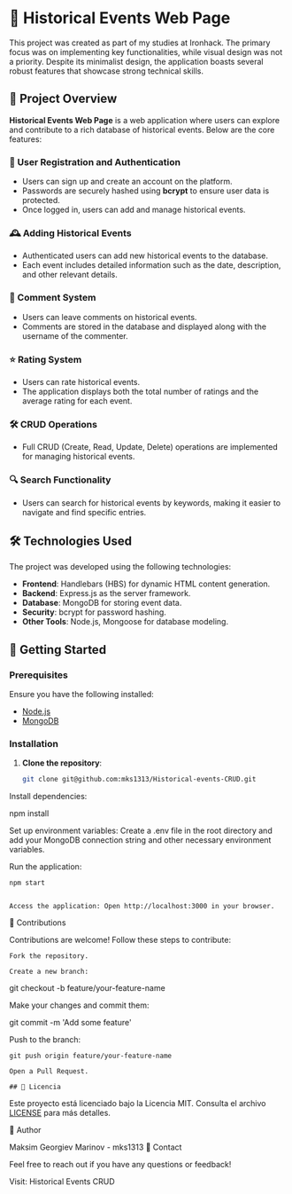 # 📜 Historical Events Web Page

This project was created as part of my studies at Ironhack. The primary focus was on implementing key functionalities, while visual design was not a priority. Despite its minimalist design, the application boasts several robust features that showcase strong technical skills.

## 🌟 Project Overview

**Historical Events Web Page** is a web application where users can explore and contribute to a rich database of historical events. Below are the core features:

### 🔐 User Registration and Authentication

- Users can sign up and create an account on the platform.
- Passwords are securely hashed using **bcrypt** to ensure user data is protected.
- Once logged in, users can add and manage historical events.

### 🕰️ Adding Historical Events

- Authenticated users can add new historical events to the database.
- Each event includes detailed information such as the date, description, and other relevant details.

### 💬 Comment System

- Users can leave comments on historical events.
- Comments are stored in the database and displayed along with the username of the commenter.

### ⭐ Rating System

- Users can rate historical events.
- The application displays both the total number of ratings and the average rating for each event.

### 🛠️ CRUD Operations

- Full CRUD (Create, Read, Update, Delete) operations are implemented for managing historical events.

### 🔍 Search Functionality

- Users can search for historical events by keywords, making it easier to navigate and find specific entries.

## 🛠️ Technologies Used

The project was developed using the following technologies:

- **Frontend**: Handlebars (HBS) for dynamic HTML content generation.
- **Backend**: Express.js as the server framework.
- **Database**: MongoDB for storing event data.
- **Security**: bcrypt for password hashing.
- **Other Tools**: Node.js, Mongoose for database modeling.

## 🚀 Getting Started

### Prerequisites

Ensure you have the following installed:

- [Node.js](https://nodejs.org/)
- [MongoDB](https://www.mongodb.com/)

### Installation

1. **Clone the repository**:
   ```bash
   git clone git@github.com:mks1313/Historical-events-CRUD.git
Install dependencies:


npm install

Set up environment variables: Create a .env file in the root directory and add your MongoDB connection string and other necessary environment variables.

Run the application:


    npm start
    

    Access the application: Open http://localhost:3000 in your browser.

🤝 Contributions

Contributions are welcome! Follow these steps to contribute:

    Fork the repository.
    
    Create a new branch:


git checkout -b feature/your-feature-name

Make your changes and commit them:


git commit -m 'Add some feature'

Push to the branch:


    git push origin feature/your-feature-name

    Open a Pull Request.

    ## 📝 Licencia

Este proyecto está licenciado bajo la Licencia MIT. Consulta el archivo [LICENSE](LICENSE) para más detalles.


👤 Author

Maksim Georgiev Marinov - mks1313
📧 Contact

Feel free to reach out if you have any questions or feedback!

Visit: Historical Events CRUD

